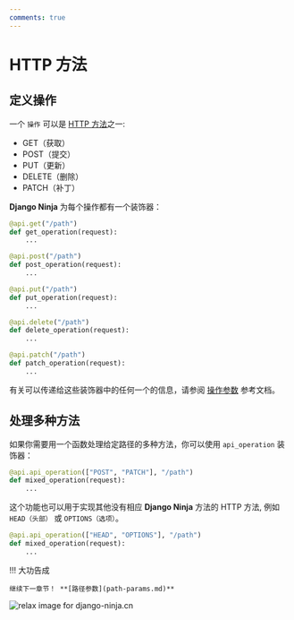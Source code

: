 ```yaml
---
comments: true
---
```

# HTTP 方法

## 定义操作

一个 `操作` 可以是 [HTTP 方法](https://developer.mozilla.org/en-US/docs/Web/HTTP/Methods)之一:

- GET（获取）
- POST（提交）
- PUT（更新）
- DELETE（删除）
- PATCH（补丁）

**Django Ninja** 为每个操作都有一个装饰器：

```python hl_lines="1 5 9 13 17"
@api.get("/path")
def get_operation(request):
    ...

@api.post("/path")
def post_operation(request):
    ...

@api.put("/path")
def put_operation(request):
    ...

@api.delete("/path")
def delete_operation(request):
    ...

@api.patch("/path")
def patch_operation(request):
    ...
```

有关可以传递给这些装饰器中的任何一个的信息，请参阅 [操作参数](../../reference/operations-parameters.md) 参考文档。

## 处理多种方法

如果你需要用一个函数处理给定路径的多种方法，你可以使用 `api_operation` 装饰器：

```python hl_lines="1"
@api.api_operation(["POST", "PATCH"], "/path")
def mixed_operation(request):
    ...
```

这个功能也可以用于实现其他没有相应 **Django Ninja** 方法的 HTTP 方法, 例如 `HEAD（头部）` 或 `OPTIONS（选项）`。

```python hl_lines="1"
@api.api_operation(["HEAD", "OPTIONS"], "/path")
def mixed_operation(request):
    ...
```

!!! 大功告成

    继续下一章节！ **[路径参数](path-params.md)**

<img style="object-fit: cover; object-position: 50% 50%;" alt="relax image for django-ninja.cn" loading="lazy" fetchpriority="auto" aria-hidden="true" draggable="false" src="https://picsum.photos/825/47.jpg">
